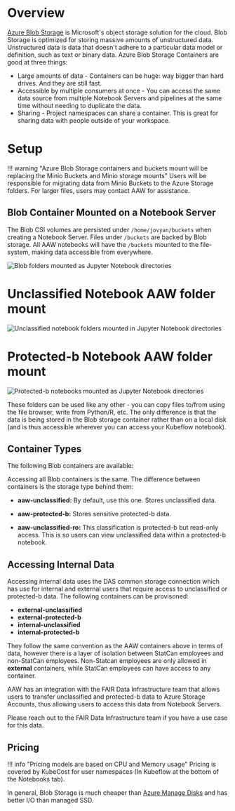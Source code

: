 # Overview

[Azure Blob Storage](https://learn.microsoft.com/en-us/azure/storage/blobs/storage-blobs-introduction) is Microsoft's object storage solution for the cloud. Blob Storage is optimized for storing massive amounts of unstructured data. Unstructured data is data that doesn't adhere to a particular data model or definition, such as text or binary data.
Azure Blob Storage Containers are good at three things:

- Large amounts of data - Containers can be huge: way bigger than hard drives. And
  they are still fast.
- Accessible by multiple consumers at once - You can access the same data source
  from multiple Notebook Servers and pipelines at the same time without needing
  to duplicate the data.
- Sharing - Project namespaces can share a container. This is great for sharing data with people
  outside of your workspace.

# Setup

<!-- prettier-ignore -->
!!! warning "Azure Blob Storage containers and buckets mount will be replacing the Minio Buckets and Minio storage mounts"
    Users will be responsible for migrating data from Minio Buckets to the Azure Storage folders. For larger
    files, users may contact AAW for assistance.
## Blob Container Mounted on a Notebook Server

<!-- prettier-ignore -->

The Blob CSI volumes are persisted under `/home/jovyan/buckets` when creating a Notebook Server. Files under `/buckets` are backed by Blob storage.
All AAW notebooks will have the `/buckets` mounted to the file-system, making data accessible from everywhere.

![Blob folders mounted as Jupyter Notebook directories](../images/container-mount.png)

# Unclassified Notebook AAW folder mount
![Unclassified notebook folders mounted in Jupyter Notebook directories](../images/unclassified-mount.png)

# Protected-b Notebook AAW folder mount
![Protected-b notebooks mounted as Jupyter Notebook directories](../images/protectedb-mount.png)

These folders can be used like any other - you can copy files to/from using the
file browser, write from Python/R, etc. The only difference is that the data is
being stored in the Blob storage container rather than on a local disk (and is thus
accessible wherever you can access your Kubeflow notebook).

<!-- prettier-ignore -->

## Container Types

The following Blob containers are available:

Accessing all Blob containers is the same. The difference between containers is the
storage type behind them:

- **aaw-unclassified:** By default,
  use this one. Stores unclassified data.

- **aaw-protected-b:** Stores sensitive protected-b data.

- **aaw-unclassified-ro:** This classification is protected-b but read-only access. This is so users can view unclassified
data within a protected-b notebook.

<!-- prettier-ignore -->

## Accessing Internal Data

<!-- prettier-ignore -->
Accessing internal data uses the DAS common storage connection which has use for internal and external users that require access to unclassified or protected-b data. The following containers can be provisoned:

- **external-unclassified**
- **external-protected-b**
- **internal-unclassified**
- **internal-protected-b**

They follow the same convention as the AAW containers above in terms of data, however there is a layer of isolation between StatCan employees and non-StatCan employees. Non-Statcan employees are only allowed in **external** containers, while StatCan employees can have access to any container. 

AAW has an integration with the FAIR Data Infrastructure team that allows users
to transfer unclassified and protected-b data to Azure Storage Accounts, thus allowing users to
access this data from Notebook Servers.

Please reach out to the FAIR Data Infrastructure team if you have a use case for
this data.

## Pricing

<!-- prettier-ignore -->
!!! info "Pricing models are based on CPU and Memory usage"
    Pricing is covered by KubeCost for user namespaces (In Kubeflow at the bottom of the Notebooks tab).

In general, Blob Storage is much cheaper than [Azure Manage Disks](https://azure.microsoft.com/en-us/pricing/details/managed-disks/) and has better I/O than managed SSD.
